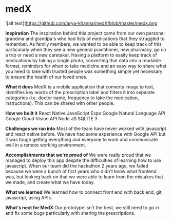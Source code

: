 # medX

![alt text](https://github.com/arya-khanna/medX/blob/master/medx.png

**Inspiration**
The inspiration behind this project came from our own personal grandma and grandpa's who had lists of medications that they struggled to remember. As family members, we wanted to be able to keep track of this particularly when they see a new general practitioner, new pharmacy, go on a trip or need a new caretaker. Having a platform to easily keep track of medications by taking a single photo, converting that data into a readable format, reminders for when to take medicine and an easy way to share what you need to take with trusted people was something simple yet necessary to ensure the health of our loved ones.

**What it does**
MedX is a mobile application that converts image to text, identifies key words of the prescription label and filters it into separate categories (i.e. doctor name, frequency to take the medication, instructions). This can be shared with other people.

**How we built it**
React Native JavaScript Expo Google Natural Language API Google Cloud Vision API Node JS SQLITE 3

**Challenges we ran into**
Most of the team have never worked with javascript and react native before. We have had some experience with Google API but it was tough getting everything and everyone to work and communicate well in a remote working environment.

**Accomplishments that we're proud of**
We were really proud that we managed to deploy this app despite the difficulties of learning how to use javascript. When our team did the hackathon 2 years ago, we failed because we were a bunch of first years who didn't know what frontend was, but looking back on that we were able to learn from the mistakes that we made, and create what we have today.

**What we learned**
We learned how to connect front end with back end, git, javascript, using APIs.

**What's next for MedX**
Our prototype isn't the best, we still need to go in and fix some bugs particularly with sharing the prescriptions.


